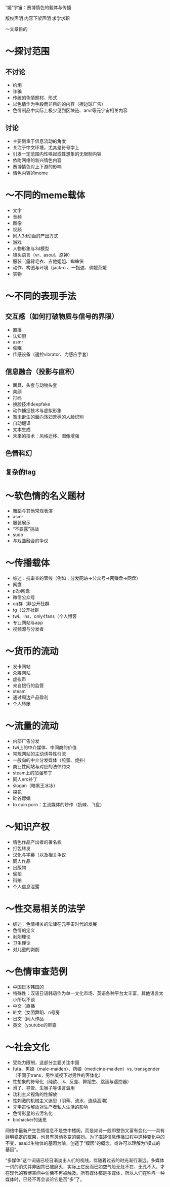 “媛”宇宙：赛博情色的载体与传播

版权声明
内容下架声明
求学求职

～文章目的

～探讨范围
====
不讨论
----
- 约炮
- 诈骗
- 传统的色情题材、形式
- 以色情作为手段而非目的的内容（擦边球广告）
- 色情制品中实际上极少见到区块链、arvr等元宇宙相关内容

讨论
---- 
- 主要侧重于信息流动的角度  
- 关注于中文环境，尤其是符号学上
- 引发一定范围内性唤起或性想象的无限制内容
- 依附网络的新兴情色内容
- 赛博情色对上下游的影响
- 情色内容的meme

～不同的meme载体
====
- 文字
- 音频
- 图像
- 视频
- 同人3d动画的产出方式
- 游戏
- 人物形象与3d模型
- 镜头语言（vr、asoul、原神）
- 服装（露背毛衣、吉他姐姐、蜘蛛侠
- 动作、构图与环境（jack-o 、一指遮、佛媛茶媛
- 实物

～不同的表现手法
====
交互感（如何打破物质与信号的界限）
----
- 直播
- 认知厨
- asmr
- 催眠
- 传感设备（遥控vibrator、力感应手套）

信息融合（投影与直积）
----
- 面具、头套与动物头套
- 美颜
- 打码
- 换脸技术deepfake
- 动作捕捉技术与虚拟形象
- 暂未诞生的面向荡妇羞辱的人脸识别
- 自动翻译
- 文本生成
- 未来的技术：风格迁移、图像增强

色情科幻
----
复杂的tag
----

～软色情的名义题材
====
- 舞蹈与其他常规表演
- asmr
- 服装展示
- “不要露”挑战
- sudo
- 与戏曲融合的争议

～传播载体
====
- 综述：抗审查的管线（例如：分发网站->公众号->网赚盘->网盘）
- 网盘
- p2p网盘
- 微信公众号
- qq群（非公开社群
- tg（公开社群
- twi、ins、only4fans（个人博客
- 专业网站与app
- 视频源与分发者

～货币的流动
===
- 发卡网站
- 众筹网站
- 虚拟币
- 来自银行的监管
- steam
- 通过周边产品盈利
- 个人转账


～流量的流动
====
- 内部广告分发
- twi上的中介媒体、中间商的价值
- 常规网站的主动诱导性引流
- 一般向的中介分发媒体（煎蛋、虎扑）
- 商业性网站与对应的法律约束
- steam上的加强布丁
- 同人ero补丁
- slogan（暗黑王冰冰）
- 探花
- 硅谷嫖娼
- to coin porn：主流媒体的炒作（奶辣、飞盘）

～知识产权
====
- 情色作品产出者的署名权
- 打包转发
- 汉化与字幕（以及相关争议
- 同人作品
- 出版物
- 偷拍
- 街拍
- 个人信息泄露

～性交易相关的法学
===
- 综述：色情相关的法律在元宇宙时代的发展
- 色情的定义
- 剥削理论
- 卫生理论
- 对儿童的剥削

～色情审查范例
====
- 中国日本韩国的
- 特殊性：汉语日语韩语作为单一文化市场、英语各种平台太丰富，其他语言太小所以不谈
- 中文（直播
- 韩文（女团舞蹈、n号房
- 日文（同人作品
- 英文（youtube的审查

～社会文化
====
- 受能力限制，这部分主要关注中国
- futa、男娘（male-maiden）、药娘（medicine-maiden）vs. transgender（不同于trans，男性凝视下对男性的客体化）
- 性想象的符号化（纯欲、jk、反差、舞蹈生、跳蛋与遥控器）
- 滑了、导管、生猴子等语言滥用
- 功利主义视角的性解放
- 性刺激的机械主义迷思（阴蒂、流水、连续高潮）
- 元宇宙性解放对生产者私人生活的影响
- 色情影星的去污名化
- biohacker的迷思

网络中最新产生色情信息不是空中楼阁，而是如诗一般即整饬又富有变化——具有鲜明稳定的框架，也具有灵动多变的装扮。为了描述信息传播过程中这种变化中的不变，aaa以生物体的基因为喻，创造了“模因”的概念，或许可以理解为“模式的基因”。

“多媒体”这个词语已经日渐淡出人们的视线，伴随着过去的时光渐行渐远。多媒体一词的消失并非因其已被磨灭，实际上它反而已如空气般无处不在、无孔不入，才在现代的赛博空间中仿佛不再被触及。所有媒体都是多媒体，所以人们在称呼一种媒体时，已经不再会谈论它是否“多”了。

